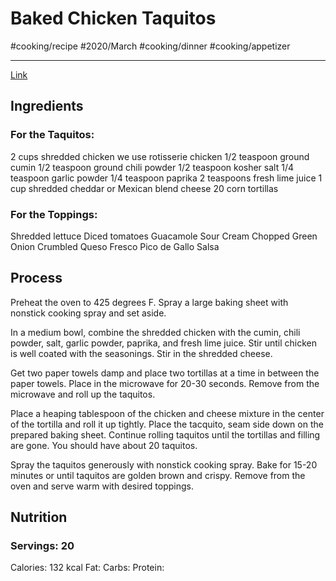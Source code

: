 #  Baked Chicken Taquitos
#cooking/recipe #2020/March #cooking/dinner #cooking/appetizer
- - - -
[Link](https://www.twopeasandtheirpod.com/baked-chicken-taquitos/)

## Ingredients
### For the Taquitos:
 2 cups shredded chicken we use rotisserie chicken
 1/2 teaspoon ground cumin
 1/2 teaspoon ground chili powder
 1/2 teaspoon kosher salt
 1/4 teaspoon garlic powder
 1/4 teaspoon paprika
 2 teaspoons fresh lime juice
 1 cup shredded cheddar or Mexican blend cheese
 20 corn tortillas

### For the Toppings:
 Shredded lettuce
 Diced tomatoes
 Guacamole
 Sour Cream
 Chopped Green Onion
 Crumbled Queso Fresco
 Pico de Gallo
 Salsa

## Process
Preheat the oven to 425 degrees F. Spray a large baking sheet with nonstick cooking spray and set aside.

In a medium bowl, combine the shredded chicken with the cumin, chili powder, salt, garlic powder, paprika, and fresh lime juice. Stir until chicken is well coated with the seasonings. Stir in the shredded cheese.

Get two paper towels damp and place two tortillas at a time in between the paper towels. Place in the microwave for 20-30 seconds. Remove from the microwave and roll up the taquitos.

Place a heaping tablespoon of the chicken and cheese mixture in the center of the tortilla and roll it up tightly. Place the tacquito, seam side down on the prepared baking sheet. Continue rolling taquitos until the tortillas and filling are gone. You should have about 20 taquitos.

Spray the taquitos generously with nonstick cooking spray. Bake for 15-20 minutes or until taquitos are golden brown and crispy. Remove from the oven and serve warm with desired toppings.

## Nutrition
### Servings: 20
Calories: 132 kcal
Fat: 
Carbs: 
Protein: 